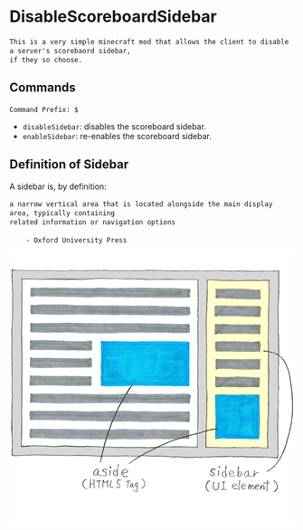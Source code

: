# DisableScoreboardSidebar
```
This is a very simple minecraft mod that allows the client to disable a server's scorebaord sidebar,
if they so choose.
```
## Commands

```
Command Prefix: $
```

- ``disableSidebar``: disables the scoreboard sidebar. 
- ``enableSidebar``: re-enables the scoreboard sidebar.

## Definition of Sidebar
A sidebar is, by definition:
```
a narrow vertical area that is located alongside the main display area, typically containing 
related information or navigation options

    - Oxford University Press
```
![Image](img.png)